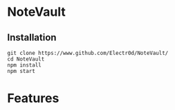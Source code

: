 # NoteVault

## Installation
```
git clone https://www.github.com/Electr0d/NoteVault/
cd NoteVault
npm install
npm start
```
# Features
